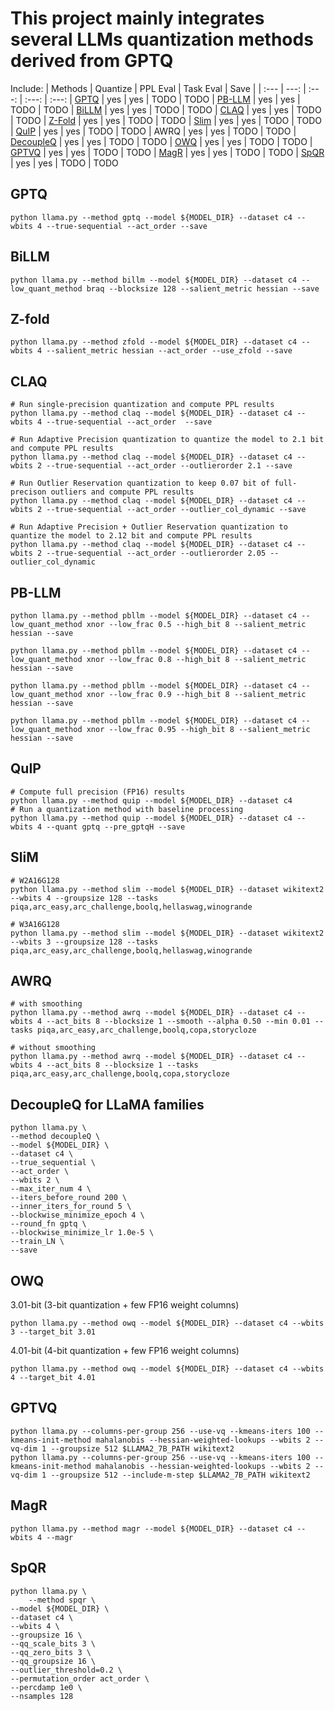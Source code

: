 
# This project mainly integrates several LLMs quantization methods derived from GPTQ

Include:
| Methods | Quantize | PPL Eval | Task Eval | Save |
| :--- | ---: | :---: | :---: | :---: 
| [GPTQ](https://arxiv.org/pdf/2210.17323) | yes | yes | TODO | TODO 
| [PB-LLM](https://arxiv.org/pdf/2310.00034) | yes | yes | TODO | TODO 
| [BiLLM](https://arxiv.org/pdf/2402.04291) | yes | yes | TODO | TODO 
| [CLAQ](https://arxiv.org/pdf/2405.17233) | yes | yes | TODO | TODO 
| [Z-Fold](https://aclanthology.org/2023.emnlp-main.892.pdf) | yes | yes | TODO | TODO 
| [Slim](https://arxiv.org/pdf/2405.14917) | yes | yes | TODO | TODO 
| [QuIP](https://arxiv.org/pdf/2307.13304) | yes | yes | TODO | TODO 
| AWRQ | yes | yes | TODO | TODO 
| [DecoupleQ](https://arxiv.org/pdf/2404.12759) | yes | yes | TODO | TODO 
| [OWQ](https://arxiv.org/pdf/2306.02272) | yes | yes | TODO | TODO 
| [GPTVQ](https://arxiv.org/pdf/2402.15319) | yes | yes | TODO | TODO 
| [MagR](https://arxiv.org/pdf/2406.00800) | yes | yes | TODO | TODO 
| [SpQR](https://arxiv.org/pdf/2306.03078) | yes | yes | TODO | TODO 

## GPTQ 
```
python llama.py --method gptq --model ${MODEL_DIR} --dataset c4 --wbits 4 --true-sequential --act_order --save
```


## BiLLM
```
python llama.py --method billm --model ${MODEL_DIR} --dataset c4 --low_quant_method braq --blocksize 128 --salient_metric hessian --save
```


## Z-fold
```
python llama.py --method zfold --model ${MODEL_DIR} --dataset c4 --wbits 4 --salient_metric hessian --act_order --use_zfold --save
```


## CLAQ 
```
# Run single-precision quantization and compute PPL results
python llama.py --method claq --model ${MODEL_DIR} --dataset c4 --wbits 4 --true-sequential --act_order  --save

# Run Adaptive Precision quantization to quantize the model to 2.1 bit and compute PPL results
python llama.py --method claq --model ${MODEL_DIR} --dataset c4 --wbits 2 --true-sequential --act_order --outlierorder 2.1 --save

# Run Outlier Reservation quantization to keep 0.07 bit of full-precison outliers and compute PPL results
python llama.py --method claq --model ${MODEL_DIR} --dataset c4 --wbits 2 --true-sequential --act_order --outlier_col_dynamic --save

# Run Adaptive Precision + Outlier Reservation quantization to quantize the model to 2.12 bit and compute PPL results
python llama.py --method claq --model ${MODEL_DIR} --dataset c4 --wbits 2 --true-sequential --act_order --outlierorder 2.05 --outlier_col_dynamic
```


## PB-LLM 
```
python llama.py --method pbllm --model ${MODEL_DIR} --dataset c4 --low_quant_method xnor --low_frac 0.5 --high_bit 8 --salient_metric hessian --save

python llama.py --method pbllm --model ${MODEL_DIR} --dataset c4 --low_quant_method xnor --low_frac 0.8 --high_bit 8 --salient_metric hessian --save

python llama.py --method pbllm --model ${MODEL_DIR} --dataset c4 --low_quant_method xnor --low_frac 0.9 --high_bit 8 --salient_metric hessian --save

python llama.py --method pbllm --model ${MODEL_DIR} --dataset c4 --low_quant_method xnor --low_frac 0.95 --high_bit 8 --salient_metric hessian --save

```


## QuIP
```
# Compute full precision (FP16) results
python llama.py --method quip --model ${MODEL_DIR} --dataset c4
# Run a quantization method with baseline processing
python llama.py --method quip --model ${MODEL_DIR} --dataset c4 --wbits 4 --quant gptq --pre_gptqH --save 
```


## SliM
```
# W2A16G128
python llama.py --method slim --model ${MODEL_DIR} --dataset wikitext2 --wbits 4 --groupsize 128 --tasks piqa,arc_easy,arc_challenge,boolq,hellaswag,winogrande

# W3A16G128
python llama.py --method slim --model ${MODEL_DIR} --dataset wikitext2 --wbits 3 --groupsize 128 --tasks piqa,arc_easy,arc_challenge,boolq,hellaswag,winogrande
```


## AWRQ
```
# with smoothing
python llama.py --method awrq --model ${MODEL_DIR} --dataset c4 --wbits 4 --act_bits 8 --blocksize 1 --smooth --alpha 0.50 --min 0.01 --tasks piqa,arc_easy,arc_challenge,boolq,copa,storycloze 

# without smoothing
python llama.py --method awrq --model ${MODEL_DIR} --dataset c4 --wbits 4 --act_bits 8 --blocksize 1 --tasks piqa,arc_easy,arc_challenge,boolq,copa,storycloze
```


## DecoupleQ for LLaMA families
```
python llama.py \
--method decoupleQ \
--model ${MODEL_DIR} \
--dataset c4 \
--true_sequential \
--act_order \
--wbits 2 \
--max_iter_num 4 \
--iters_before_round 200 \
--inner_iters_for_round 5 \
--blockwise_minimize_epoch 4 \
--round_fn gptq \
--blockwise_minimize_lr 1.0e-5 \
--train_LN \
--save
```


## OWQ
3.01-bit (3-bit quantization + few FP16 weight columns)
```
python llama.py --method owq --model ${MODEL_DIR} --dataset c4 --wbits 3 --target_bit 3.01
```
4.01-bit (4-bit quantization + few FP16 weight columns)
```
python llama.py --method owq --model ${MODEL_DIR} --dataset c4 --wbits 4 --target_bit 4.01
```


## GPTVQ
```
python llama.py --columns-per-group 256 --use-vq --kmeans-iters 100 --kmeans-init-method mahalanobis --hessian-weighted-lookups --wbits 2 --vq-dim 1 --groupsize 512 $LLAMA2_7B_PATH wikitext2
python llama.py --columns-per-group 256 --use-vq --kmeans-iters 100 --kmeans-init-method mahalanobis --hessian-weighted-lookups --wbits 2 --vq-dim 1 --groupsize 512 --include-m-step $LLAMA2_7B_PATH wikitext2
```


## MagR
```
python llama.py --method magr --model ${MODEL_DIR} --dataset c4 --wbits 4 --magr
```


## SpQR
```
python llama.py \
    --method spqr \
--model ${MODEL_DIR} \
--dataset c4 \
--wbits 4 \
--groupsize 16 \
--qq_scale_bits 3 \
--qq_zero_bits 3 \
--qq_groupsize 16 \
--outlier_threshold=0.2 \
--permutation_order act_order \
--percdamp 1e0 \
--nsamples 128 
```